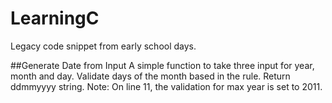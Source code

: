 # LearningC
Legacy code snippet from early school days. 

##Generate Date from Input
A simple function to take three input for year, month and day. Validate days of the month based in the rule. Return ddmmyyyy string. 
Note: On line 11, the validation for max year is set to 2011.

